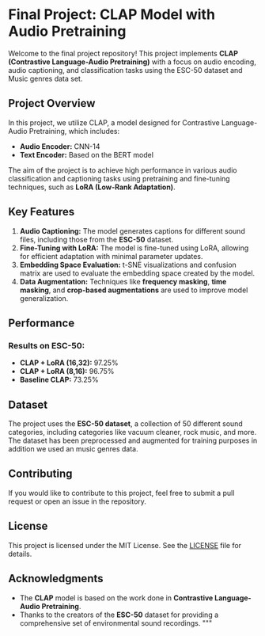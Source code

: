 # Final Project: CLAP Model with Audio Pretraining

Welcome to the final project repository! This project implements **CLAP (Contrastive Language-Audio Pretraining)** with a focus on audio encoding, audio captioning, and classification tasks using the ESC-50 dataset and Music genres data set.

## Project Overview

In this project, we utilize CLAP, a model designed for Contrastive Language-Audio Pretraining, which includes:

- **Audio Encoder:** CNN-14
- **Text Encoder:** Based on the BERT model

The aim of the project is to achieve high performance in various audio classification and captioning tasks using pretraining and fine-tuning techniques, such as **LoRA (Low-Rank Adaptation)**.

## Key Features

1. **Audio Captioning:** The model generates captions for different sound files, including those from the **ESC-50** dataset.
2. **Fine-Tuning with LoRA:** The model is fine-tuned using LoRA, allowing for efficient adaptation with minimal parameter updates.
3. **Embedding Space Evaluation:** t-SNE visualizations and confusion matrix are used to evaluate the embedding space created by the model.
4. **Data Augmentation:** Techniques like **frequency masking**, **time masking**, and **crop-based augmentations** are used to improve model generalization.

## Performance

### Results on ESC-50:
- **CLAP + LoRA (16,32):** 97.25%
- **CLAP + LoRA (8,16):** 96.75%
- **Baseline CLAP:** 73.25%

## Dataset

The project uses the **ESC-50 dataset**, a collection of 50 different sound categories, including categories like vacuum cleaner, rock music, and more. The dataset has been preprocessed and augmented for training purposes in addition we used an music genres data.

## Contributing

If you would like to contribute to this project, feel free to submit a pull request or open an issue in the repository.

## License

This project is licensed under the MIT License. See the [LICENSE](LICENSE) file for details.

## Acknowledgments

- The **CLAP** model is based on the work done in **Contrastive Language-Audio Pretraining**.
- Thanks to the creators of the **ESC-50** dataset for providing a comprehensive set of environmental sound recordings.
"""

